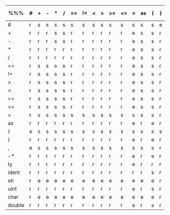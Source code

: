 |%%%|#|+|-|*|/|==|!=|\<|\>|\>=|\<=|=|as|\(|\)|,|-*|ty|ident|str|uint|char|double
|---|---|---|---|---|---|---|---|---|---|---|---|---|---|---|---|---|---|---|---|---|---|---|---
#|r|s|s|s|s|s|s|s|s|s|s|s|s|s|e|e|s|e|s|s|s|s|s
+|r|r|r|s|s|r|r|r|r|r|r|e|s|s|r|r|s|e|s|e|s|e|s
-|r|r|r|s|s|r|r|r|r|r|r|e|s|s|r|r|s|e|s|e|s|e|s
*|r|r|r|r|r|r|r|r|r|r|r|e|s|s|r|r|s|e|s|e|s|e|s
/|r|r|r|r|r|r|r|r|r|r|r|e|s|s|r|r|s|e|s|e|s|e|s
==|r|s|s|s|s|r|r|r|r|r|r|e|s|s|r|r|s|e|s|e|s|e|s
!=|r|s|s|s|s|r|r|r|r|r|r|e|s|s|r|r|s|e|s|e|s|e|s
&gt;|r|s|s|s|s|r|r|r|r|r|r|e|s|s|r|r|s|e|s|e|s|e|s
&lt;|r|s|s|s|s|r|r|r|r|r|r|e|s|s|r|r|s|e|s|e|s|e|s
&gt;=|r|s|s|s|s|r|r|r|r|r|r|e|s|s|r|r|s|e|s|e|s|e|s
&lt;=|r|s|s|s|s|r|r|r|r|r|r|e|s|s|r|r|s|e|s|e|s|e|s
=|r|s|s|s|s|s|s|s|s|s|s|s|s|s|r|r|s|e|s|s|s|s|s
as|r|r|r|r|r|r|r|r|r|r|r|e|r|e|r|r|e|s|e|e|e|e|e
(|e|s|s|s|s|s|s|s|s|s|s|s|s|s|s|s|s|e|s|s|s|s|s
)|r|r|r|r|r|r|r|r|r|r|r|e|r|e|r|r|e|e|e|e|e|e|e
,|e|s|s|s|s|s|s|s|s|s|s|s|s|s|r|r|s|e|s|s|s|s|s
-*|r|r|r|r|r|r|r|r|r|r|r|e|r|e|r|r|s|e|s|e|s|e|s
ty|r|r|r|r|r|r|r|r|r|r|r|e|r|r|r|r|r|e|e|e|e|e|e
ident|r|r|r|r|r|r|r|r|r|r|r|r|r|s|r|r|e|e|e|e|e|e|e
str|r|e|e|e|e|e|e|e|e|e|e|e|e|e|r|r|e|e|e|e|e|e|e
uint|r|r|r|r|r|r|r|r|r|r|r|e|r|s|r|r|e|e|e|e|e|e|e
char|r|e|e|e|e|e|e|e|e|e|e|e|e|e|r|r|e|e|e|e|e|e|e
double|r|r|r|r|r|r|r|r|r|r|r|e|r|s|r|r|e|e|e|e|e|e|e